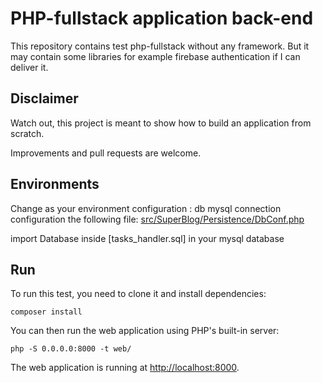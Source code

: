 # PHP-fullstack application back-end 

This repository contains test php-fullstack without any framework. 
But it may contain some libraries for example firebase authentication if I can deliver it.


## Disclaimer

Watch out, this project is meant to show how to build an application from scratch.

Improvements and pull requests are welcome.

## Environments

Change as your environment configuration : db mysql connection configuration the following file:
[src/SuperBlog/Persistence/DbConf.php](/src/SuperBlog/Persistence/DbConf.php)

import Database inside [tasks_handler.sql] in your mysql database

## Run

To run this test, you need to clone it and install dependencies:

```
composer install
```

You can then run the web application using PHP's built-in server:

```
php -S 0.0.0.0:8000 -t web/
```

The web application is running at [http://localhost:8000](http://localhost:8000/).

